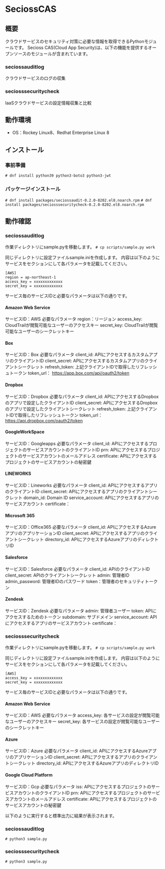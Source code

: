 # SeciossCAS

## 概要
クラウドサービスのセキュリティ対策に必要な情報を取得できるPythonモジュールです。
Secioss CAS(Cloud App Security)は、以下の機能を提供するオープンソースのモジュールが含まれています。

### seciossauditlog
クラウドサービスのログの収集

### seciosssecuritycheck
IaaSクラウドサービスの設定情報収集と比較

## 動作環境
* OS：Rockey Linux8、Redhat Enterprise Linux 8

## インストール
### 事前準備
`# dnf install python39 python3-boto3 python3-jwt`

### パッケージインストール
`# dnf install packages/seciossaudit-0.2.0-8202.el8.noarch.rpm`
`# dnf install packages/seciosssecuritycheck-0.2.0-8202.el8.noarch.rpm`

## 動作確認
### seciossauditlog
作業ディレクトリにsample.pyを移動します。
`# cp scripts/sample.py work`

同じディレクトリに設定ファイルsample.iniを作成します。
内容は以下のようにサービスをセクションにして各パラメータを記載してください。

```
[AWS]
region = ap-northeast-1
access_key = xxxxxxxxxxxxx
secret_key = xxxxxxxxxxxxx
```

サービス毎のサービスIDと必要なパラメータは以下の通りです。
#### Amazon Web Service
サービスID：AWS
必要なパラメータ
region：リージョン
access_key: CloudTrailが閲覧可能なユーザーのアクセスキー
secret_key: CloudTrailが閲覧可能なユーザーのシークレットキー

#### Box
サービスID：Box
必要なパラメータ
client_id: APIにアクセスするカスタムアプリのクライアントID
client_secret: APIにアクセスするカスタムアプリのクライアントシークレット
refresh_token: 上記クライアントIDで取得したリフレッシュトークン
token_url： https://app.box.com/api/oauth2/token

#### Dropbox
サービスID：Dropbox
必要なパラメータ
client_id: APIにアクセスするDropboxのアプリで設定したクライアントID
client_secret: APIにアクセスするDropboxのアプリで設定したクライアントシークレット
refresh_token: 上記クライアントIDで取得したリフレッシュトークン
token_url：https://api.dropbox.com/oauth2/token

#### GoogleWorkSpace
サービスID：Googleapps
必要なパラメータ
client_id: APIにアクセスするプロジェクトのサービスアカウントのクライアントID
prn: APIにアクセスするプロジェクトのサービスアカウントのメールアドレス
certificate: APIにアクセスするプロジェクトのサービスアカウントの秘密鍵

#### LINEWORKS
サービスID：Lineworks
必要なパラメータ
client_id: APIにアクセスするアプリのクライアントID
client_secret: APIにアクセスするアプリのクライアントシークレット
domain_id: Domain ID
service_account: APIにアクセスするアプリのサービスアカウント
certificate：

#### Microsoft 365
サービスID：Office365
必要なパラメータ
client_id: APIにアクセスするAzureアプリのアプリケーションID
client_secret: APIにアクセスするアプリのクライアントシークレット
directory_id: APIにアクセスするAzureアプリのディレクトリID

#### Salesforce
サービスID：Salesforce
必要なパラメータ
client_id: APIのクライアントID
client_secret: APIのクライアントシークレット
admin: 管理者ID
admin_password: 管理者IDのパスワード
token：管理者のセキュリティトークン

#### Zendesk
サービスID：Zendesk
必要なパラメータ
admin: 管理者ユーザー
token: APIにアクセスするためのトークン
subdomain: サブドメイン
service_account: APIにアクセスするアプリのサービスアカウント
certificate：

### seciosssecuritycheck
作業ディレクトリにsample.pyを移動します。
`# cp scripts/sample.py work`

同じディレクトリに設定ファイルsample.iniを作成します。
内容は以下のようにサービスをセクションにして各パラメータを記載してください。

```
[AWS]
access_key = xxxxxxxxxxxxx
secret_key = xxxxxxxxxxxxx
```

サービス毎のサービスIDと必要なパラメータは以下の通りです。
#### Amazon Web Service
サービスID：AWS
必要なパラメータ
access_key: 各サービスの設定が閲覧可能なユーザーのアクセスキー
secret_key: 各サービスの設定が閲覧可能なユーザーのシークレットキー

#### Azure
サービスID：Azure
必要なパラメータ
client_id: APIにアクセスするAzureアプリのアプリケーションID
client_secret: APIにアクセスするアプリのクライアントシークレット
directory_id: APIにアクセスするAzureアプリのディレクトリID

#### Google Cloud Platform
サービスID：Gcp
必要なパラメータ
iss: APIにアクセスするプロジェクトのサービスアカウントのクライアントID
prn: APIにアクセスするプロジェクトのサービスアカウントのメールアドレス
certificate: APIにアクセスするプロジェクトのサービスアカウントの秘密鍵

以下のように実行すると標準出力に結果が表示されます。
### seciossauditlog
`# python3 sample.py`

### seciosssecuritycheck
`# python3 sample.py`


